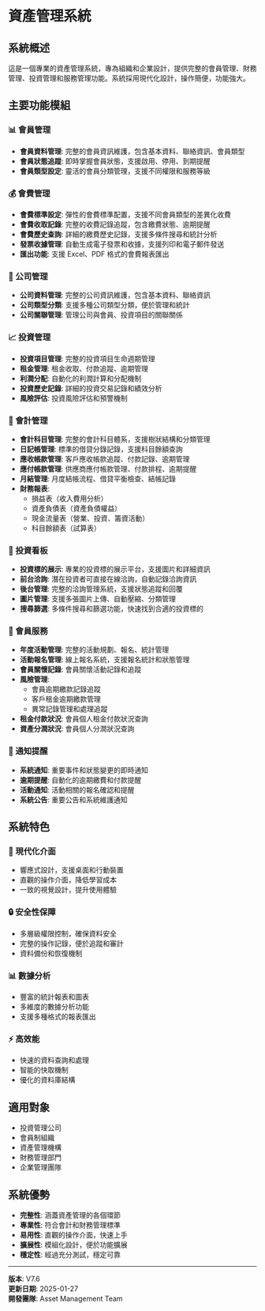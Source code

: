 # 資產管理系統

## 系統概述
這是一個專業的資產管理系統，專為組織和企業設計，提供完整的會員管理、財務管理、投資管理和服務管理功能。系統採用現代化設計，操作簡便，功能強大。

## 主要功能模組

### 📊 會員管理
- **會員資料管理**: 完整的會員資訊維護，包含基本資料、聯絡資訊、會員類型
- **會員狀態追蹤**: 即時掌握會員狀態，支援啟用、停用、到期提醒
- **會員類型設定**: 靈活的會員分類管理，支援不同權限和服務等級

### 💰 會費管理
- **會費標準設定**: 彈性的會費標準配置，支援不同會員類型的差異化收費
- **會費收取記錄**: 完整的收費記錄追蹤，包含繳費狀態、逾期提醒
- **會費歷史查詢**: 詳細的繳費歷史記錄，支援多條件搜尋和統計分析
- **發票收據管理**: 自動生成電子發票和收據，支援列印和電子郵件發送
- **匯出功能**: 支援 Excel、PDF 格式的會費報表匯出

### 🏢 公司管理
- **公司資料管理**: 完整的公司資訊維護，包含基本資料、聯絡資訊
- **公司類型分類**: 支援多種公司類型分類，便於管理和統計
- **公司關聯管理**: 管理公司與會員、投資項目的關聯關係

### 📈 投資管理
- **投資項目管理**: 完整的投資項目生命週期管理
- **租金管理**: 租金收取、付款追蹤、逾期管理
- **利潤分配**: 自動化的利潤計算和分配機制
- **投資歷史記錄**: 詳細的投資交易記錄和績效分析
- **風險評估**: 投資風險評估和預警機制

### 💼 會計管理
- **會計科目管理**: 完整的會計科目體系，支援樹狀結構和分類管理
- **日記帳管理**: 標準的借貸分錄記錄，支援科目餘額查詢
- **應收帳款管理**: 客戶應收帳款追蹤、付款記錄、逾期管理
- **應付帳款管理**: 供應商應付帳款管理、付款排程、逾期提醒
- **月結管理**: 月度結帳流程、借貸平衡檢查、結帳記錄
- **財務報表**: 
  - 損益表（收入費用分析）
  - 資產負債表（資產負債權益）
  - 現金流量表（營業、投資、籌資活動）
  - 科目餘額表（試算表）

### 🎯 投資看板
- **投資標的展示**: 專業的投資標的展示平台，支援圖片和詳細資訊
- **前台洽詢**: 潛在投資者可直接在線洽詢，自動記錄洽詢資訊
- **後台管理**: 完整的洽詢管理系統，支援狀態追蹤和回覆
- **圖片管理**: 支援多張圖片上傳、自動壓縮、分類管理
- **搜尋篩選**: 多條件搜尋和篩選功能，快速找到合適的投資標的

### 🎉 會員服務
- **年度活動管理**: 完整的活動規劃、報名、統計管理
- **活動報名管理**: 線上報名系統，支援報名統計和狀態管理
- **會員關懷記錄**: 會員關懷活動記錄和追蹤
- **風險管理**: 
  - 會員逾期繳款記錄追蹤
  - 客戶租金逾期繳款管理
  - 異常記錄管理和處理追蹤
- **租金付款狀況**: 會員個人租金付款狀況查詢
- **資產分潤狀況**: 會員個人分潤狀況查詢

### 🔔 通知提醒
- **系統通知**: 重要事件和狀態變更的即時通知
- **逾期提醒**: 自動化的逾期繳費和付款提醒
- **活動通知**: 活動相關的報名確認和提醒
- **系統公告**: 重要公告和系統維護通知

## 系統特色

### 🎨 現代化介面
- 響應式設計，支援桌面和行動裝置
- 直觀的操作介面，降低學習成本
- 一致的視覺設計，提升使用體驗

### 🔒 安全性保障
- 多層級權限控制，確保資料安全
- 完整的操作記錄，便於追蹤和審計
- 資料備份和恢復機制

### 📊 數據分析
- 豐富的統計報表和圖表
- 多維度的數據分析功能
- 支援多種格式的報表匯出

### ⚡ 高效能
- 快速的資料查詢和處理
- 智能的快取機制
- 優化的資料庫結構

## 適用對象
- 投資管理公司
- 會員制組織
- 資產管理機構
- 財務管理部門
- 企業管理團隊

## 系統優勢
- **完整性**: 涵蓋資產管理的各個環節
- **專業性**: 符合會計和財務管理標準
- **易用性**: 直觀的操作介面，快速上手
- **擴展性**: 模組化設計，便於功能擴展
- **穩定性**: 經過充分測試，穩定可靠

---

**版本**: V7.6  
**更新日期**: 2025-01-27  
**開發團隊**: Asset Management Team


